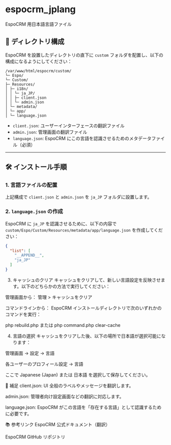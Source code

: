 # espocrm_jplang

EspoCRM 用日本語言語ファイル

## 📁 ディレクトリ構成

EspoCRM を設置したディレクトリの直下に `custom` フォルダを配置し、以下の構成になるようにしてください：

```
/var/www/html/espocrm/custom/
└─ Espo/
└─ Custom/
├─ Resources/
│ ├─ i18n/
│ │ └─ ja_JP/
│ │ ├─ client.json
│ │ └─ admin.json
│ └─ metadata/
│ └─ app/
│ └─ language.json
```

- `client.json`: ユーザーインターフェースの翻訳ファイル  
- `admin.json`: 管理画面の翻訳ファイル  
- `language.json`: EspoCRM にこの言語を認識させるためのメタデータファイル（必須）

---

## 🛠 インストール手順

### 1. 言語ファイルの配置

上記構成で `client.json` と `admin.json` を `ja_JP` フォルダに設置します。

### 2. `language.json` の作成

EspoCRM に `ja_JP` を認識させるために、以下の内容で `custom/Espo/Custom/Resources/metadata/app/language.json` を作成してください：

```json
{
  "list": [
    "__APPEND__",
    "ja_JP"
  ]
}
```

3. キャッシュのクリア
キャッシュをクリアして、新しい言語設定を反映させます。以下のどちらかの方法で実行してください：

管理画面から：
管理 > キャッシュをクリア

コマンドラインから：
EspoCRM インストールディレクトリで次のいずれかのコマンドを実行：

php rebuild.php
または
php command.php clear-cache

4. 言語の選択
キャッシュをクリアした後、以下の場所で日本語が選択可能になります：

管理画面 → 設定 → 言語

各ユーザーのプロフィール設定 → 言語

ここで Japanese (Japan) または 日本語 を選択して保存してください。

📝 補足
client.json: UI 全般のラベルやメッセージを翻訳します。

admin.json: 管理者向け設定画面などの翻訳に対応します。

language.json: EspoCRM がこの言語を「存在する言語」として認識するために必要です。

📚 参考リンク
EspoCRM 公式ドキュメント（翻訳）

EspoCRM GitHub リポジトリ
